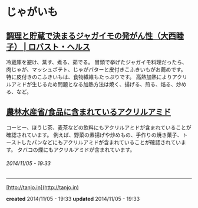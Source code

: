 # じゃがいも


## <a href="http://www.huffingtonpost.jp/robust-health/potato_b_6085930.html">調理と貯蔵で決まるジャガイモの発がん性（大西睦子） | ロバスト・ヘルス</a>

冷蔵庫を避け、蒸す、煮る、茹でる。
冒頭で挙げたジャガイモ料理だったら、肉じゃが、マッシュポテト、じゃがバターと皮付きこふきいもがお薦めです。
特に皮付きのこふきいもは、食物繊維もたっぷりです。
高熱加熱によりアクリルアミドが生じるため問題となる加熱方法は焼く、揚げる、煎る、焙る、炒める、など。

## <a href="http://www.maff.go.jp/j/syouan/seisaku/acryl_amide/a_kiso/syokuhin.html">農林水産省/食品に含まれているアクリルアミド</a>

コーヒー、ほうじ茶、麦茶などの飲料にもアクリルアミドが含まれていることが確認されています。
例えば、野菜の素揚げや炒めもの、手作りの焼き菓子、トーストしたパンなどにもアクリルアミドが含まれていることが確認されています。
タバコの煙にもアクリルアミドが含まれています。

###### *2014/11/05 - 19:33*

---

[http://tanjo.in](http://tanjo.in)

**created** 2014/11/05 - 19:33
**updated** 2014/11/05 - 19:33
